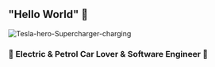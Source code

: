 ## "Hello World" 👋
![Tesla-hero-Supercharger-charging](https://user-images.githubusercontent.com/46397985/155853791-bec2a749-9fcd-470f-b4fb-f02bb7b09711.jpg)
### 🚗 Electric & Petrol Car Lover & Software Engineer 🚗
 
